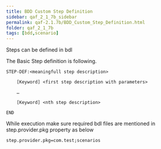 ```yaml
---
title: BDD Custom Step Definition
sidebar: qaf_2_1_7b_sidebar
permalink: qaf-2.1.7b/BDD_Custom_Step_Definition.html
folder: qaf_2_1_7b
tags: [bdd,scenario]
---
```


Steps can be defined in bdl

The Basic Step definition is following. 
 
```
STEP-DEF:<meaningfull step description>
 
    [Keyword] <first step description with parameters>
 
    …
 
    [Keyword] <nth step description>
 
END
```

While execution make sure required bdl files are mentioned in step.provider.pkg property as below

```properties
step.provider.pkg=com.test;scenarios
```
